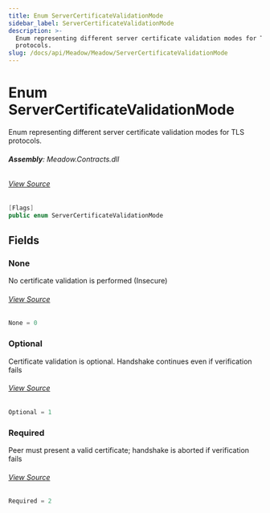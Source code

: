 ```yaml
---
title: Enum ServerCertificateValidationMode
sidebar_label: ServerCertificateValidationMode
description: >-
  Enum representing different server certificate validation modes for TLS
  protocols.
slug: /docs/api/Meadow/Meadow/ServerCertificateValidationMode
---
```

# Enum ServerCertificateValidationMode
Enum representing different server certificate validation modes for TLS protocols.

###### **Assembly**: Meadow.Contracts.dll
###### [View Source](https://github.com/WildernessLabs/Meadow.Contracts.git/blob/develop/Source/Meadow.Contracts/Enums/ServerCertificateValidationMode.cs#L8)
```csharp title="Declaration"
[Flags]
public enum ServerCertificateValidationMode
```
## Fields
### None
No certificate validation is performed (Insecure)
###### [View Source](https://github.com/WildernessLabs/Meadow.Contracts.git/blob/develop/Source/Meadow.Contracts/Enums/ServerCertificateValidationMode.cs#L14)
```csharp title="Declaration"
None = 0
```
### Optional
Certificate validation is optional. Handshake continues even if verification fails
###### [View Source](https://github.com/WildernessLabs/Meadow.Contracts.git/blob/develop/Source/Meadow.Contracts/Enums/ServerCertificateValidationMode.cs#L19)
```csharp title="Declaration"
Optional = 1
```
### Required
Peer must present a valid certificate; handshake is aborted if verification fails
###### [View Source](https://github.com/WildernessLabs/Meadow.Contracts.git/blob/develop/Source/Meadow.Contracts/Enums/ServerCertificateValidationMode.cs#L24)
```csharp title="Declaration"
Required = 2
```
